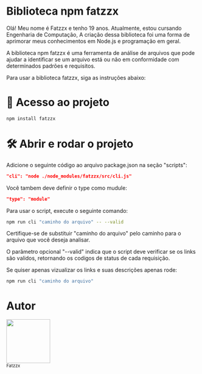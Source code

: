 # Biblioteca npm fatzzx
Olá! Meu nome é Fatzzx e tenho 19 anos. Atualmente, estou cursando Engenharia de Computação, A criação dessa biblioteca foi uma forma de aprimorar meus conhecimentos em Node.js e programação em geral. 

A biblioteca npm fatzzx é uma ferramenta de análise de arquivos que pode ajudar a identificar se um arquivo está ou não em conformidade com determinados padrões e requisitos.

Para usar a biblioteca fatzzx, siga as instruções abaixo:

# 📁 Acesso ao projeto

```
npm install fatzzx
```

# 🛠️ Abrir e rodar o projeto

Adicione o seguinte código ao arquivo package.json na seção "scripts":
```json
"cli": "node ./node_modules/fatzzx/src/cli.js"
```
Você tambem deve definir o type como mudule:
```json
"type": "module"
```
Para usar o script, execute o seguinte comando:
```bash 
npm run cli "caminho do arquivo" -- --valid
```
Certifique-se de substituir "caminho do arquivo" pelo caminho para o arquivo que você deseja analisar.

O parâmetro opcional "--valid" indica que o script deve verificar se os links são validos, retornando os codigos de status de cada requisição.

Se quiser apenas vizualizar os links e suas descrições apenas rode:
```bash 
npm run cli "caminho do arquivo" 
```

# Autor
<img src="https://avatars.githubusercontent.com/u/112991044?v=4" width=115><br><sub>Fatzzx</sub>



